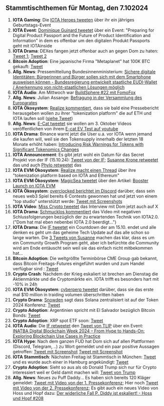 ## Stammtischthemen für Montag, den 7.102024

1. **IOTA Gaming**: Die [IOTA Heroes tweeten](https://x.com/IotaHeroes/status/1840823274919653519) über ihr ein jähriges Geburtstags-Event
2. **IOTA Event**: [Dominique Guinard tweetet](https://x.com/domguinard/status/1840763593467277678) über ein Event: "Preparing for Digital Product Passport and the Future of Product Identification and Information" in dem es offenbar um den digitalen Produkt Passports geht mit IOTAinside
3. **IOTA Drama**: DEXes fangen jetzt offenbar auch an gegen Dom zu haten: [Tweet 1](https://x.com/_DEXES_/status/1840843712412176798); [Tweet 2](https://x.com/_DEXES_/status/1840844919767728461)
4. **Bitcoin Adoption**: Eine japanische Firma "Metaplanet" hat 100K BTC gekauft: [Tweet](https://x.com/BitcoinMagazine/status/1840957602869514393)
5. **Allg. News**: Pressemitteilung Bundesinnenministerium: [Sichere digitale Identitäten: Bürgerinnen und Bürger sollen sich mit dem Smartphone ausweisen können - Bundesregierung entwickelt staatliche EUDI-Wallet / Anerkennung von nicht-staatlichen Lösungen möglich](https://www.bmi.bund.de/DE/startseite/startseite-node.html;jsessionid=F135ED98E24D790C1D54A934F67BE53A.live861)
6. **IOTA Audio**: Am Mittwoch war [BuildSphere #22 mit FomoFox](https://x.com/iota/status/1839621010598818171)
7. **Allg. News**: Julian Assange: [Befragung in der Versammlung des Europarates](https://www.youtube.com/live/Mq85IZMeigc?si=3JEsmaRB2rhjhQsk)
8. **IOTA Ökosystem**: [Realize kommentiert](https://x.com/realizefinance/status/1841035844859158574), dass sie bald eine Pressebericht herausgeben wollen zu ihrer "tokenization platform" die auf ETH und IOTA laufen soll ([siehe Tweet](https://x.com/realizefinance/status/1840728576770945128)) 
9. **Allg. News**: [E-Cat tweetet](https://x.com/LeonardoCorpor3/status/1841087512627847498) sie wollen am 3. Oktober Videos veröffentlichen von ihrem [E-cat EV Test auf youtube](https:/www.youtube.com/@ecatthenewfire)
10. **IOTA Drama**: Binance warnt jetzt die User u.a. vor IOTA wenn jemand die kaufen will, weil sie den Tokensupply innerhalb der letzten 18 Monate erhöht haben: [Introducing Risk Warnings for Tokens with Significant Tokenomics Changes](https://www.binance.com/en/support/announcement/introducing-risk-warnings-for-tokens-with-significant-tokenomics-changes-fc3b6e0ac0b644138cd35969663775b2?hl=en)
11. **IOTA Announcement**: Es gibt jetzt wohl ein Datum für das Secret Projekt von der IF (15.10.24): [Tweet von der IF](https://x.com/iota/status/1841093063000613006); [Susanne Krone retweetet](https://x.com/SusanneKrone/status/1841098734236549583) das und auch [Phylo retweetet](https://x.com/PhyloIota/status/1841102608028549480) das
12. **IOTA EVM Ökosystem**: [Realize macht einen Thread](https://x.com/realizefinance/status/1841099770410000532) über ihre "tokenization platform based on IOTA and Ethereum"
13. **IOTA EVM Ökosystem**: [MagicSea tweetet](https://x.com/MagicSeaDEX/status/1841125681549185285) über den Artikel: [Booster Launch on IOTA EVM](https://x.com/MagicSeaDEX/status/1841124357499924578)
14. **IOTA Ökosystem**: [overclocked berichtet im Discord](https://discord.com/channels/397872799483428865/738665041217323068/1290832921774522441) darüber, dass sein neues web3 Spiel bereits 6 Contests gewonnen hat und jetzt von einem "top studio" unterstützt werde: [Tweet mit Screenshots](https://x.com/Vrom14286662/status/1841358307673432468)
15. **IOTA Video**: [Miss Crypto tweetet](https://x.com/MissCryptoGER/status/1841194603862770131) das Interview mit Dom jetzt auch auf X
16. **IOTA Drama**: [Schmucklos kommentiert](https://x.com/Schmucklos_/status/1841202755551047890) das Video mit negativen Schlussfolgerungen bezüglich der zu erwartenden Technik von IOTA2.0. ("Dom hat mal eben nebenbei IOTA 2.0 beerdigt...")
17. **IOTA Drama**: Die [IF tweetet](https://x.com/iota/status/1841093063000613006) ein Countdown der am 15.10. endet und alle denken es geht um das geheime Tech Update auf das alle schon so lange warten. Die [3 Tweets von Susanne](https://x.com/SusanneKrone/status/1841136172170461451) machen das klar, dass es um ein Community Growth Program geht, aber ich befürchte die Community wird am Ende entäuscht sein weil sie das einfach nicht mitbekommen hat...
18. **Bitcoin Adoption**: Die weltgrößte Terminbörse CME Group gab bekannt, dass Bitcoin Freitags-Futures eingeführt wurden und zum Handel verfügbar sind : [Tweet](https://x.com/BitcoinMagazine/status/1841144818648449524)
19. **Crypto Crash**: Nachdem der Krieg eskaliert ist brechen am Dienstag die Aktienmärkte und die Cryptomärkte ein. IOTA trifft es besonders hart mit -10% in 24h
20. **IOTA EVM Ökosystem**: [cyberperp tweetet](https://x.com/cyberperp/status/1841176064460042447) darüber, dass sie das erste mal $10 million in traiding volumen überschritten haben
21. **Crypto Drama**: [Snowden](https://x.com/Snowden) sagt dass Solana zentralisiert ist auf der Token 2024 Konferenz: [Tweet](https://x.com/StakeWithPride/status/1841147593671561685)
22. **Crypto Adoption**: Argentinien spricht mit El Salvador bezüglich Bitcoin Bonds: [Tweet](https://x.com/BitcoinMagazine/status/1841229729082576961)
23. **Crypto Adoption**: XRP spot ETF soon: [Tweet](https://x.com/JSeyff/status/1841464149194186966)
24. **IOTA Audio**: Die [IF retweetet](https://x.com/iota/status/1841432251277492570) den [Tweet von TLIP](https://twitter.com/TLIP_io/status/1841420686897594717) über ein Event: [INATBA Digital Blockchain Week 2024 – From Hype to Hands-On: Exploring Blockchain Use Cases in Practice](https://inatba.org/idbw/)
25. **IOTA Hype**: Nach dem ganzen FUD hat Dom sich auf allen Plattformen (Discord, Telegram, ..) zu Wort gemeldet und ein paar positive Aussagen getroffen: [Tweet mit Screenshot](https://x.com/Vrom14286662/status/1841470469704122594) [Tweet mit Screenshot](https://x.com/Vrom14286662/status/1841488654734114975)
26. **IOTA Stammtisch**: Nächsten Freitag ist Stammtisch in München: [Tweet](https://x.com/IotaMunchen/status/1841427634904781099) und es wurde auch einer in Hamburg angekündigt: [Tweet](https://x.com/TanglenautX/status/1841423676190998876)
27. **Crypto Adoption**: Sieht so aus als ob Donald Trump sich nur für Crypto interessiert weil er Geld damit machen will: [Tweet von Trump](https://x.com/realDonaldTrump/status/1840772362209251611)
28. **Allg. News**: Neues zu Puff Daddy... Es haben sich bereits 120 Kläger gemeldet: [Tweet mit Video von der 1. Pressekonferenz](https://x.com/MJTruthUltra/status/1841215354091045135); Hier noch  [Tweet mit Video von der 2. Pressekonferenz](https://x.com/MJTruthUltra/status/1841225330004279501); Es gibt auch ein neues Video von Hoss und Hopf dazu: [Der widerliche Fall P. Diddy ist eskaliert! - Hoss und Hopf #208](https://www.youtube.com/watch?v=lHUl6UPHJH0)
